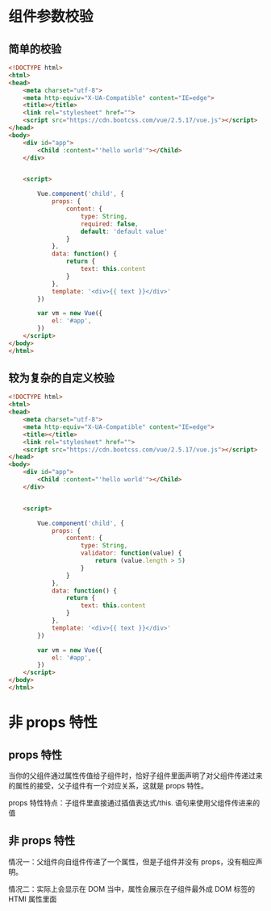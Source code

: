 # 组件参数校验



## 简单的校验

```html
<!DOCTYPE html>
<html>
<head>
    <meta charset="utf-8">
    <meta http-equiv="X-UA-Compatible" content="IE=edge">
    <title></title>
    <link rel="stylesheet" href="">
    <script src="https://cdn.bootcss.com/vue/2.5.17/vue.js"></script>
</head> 
<body>
    <div id="app">
        <Child :content="'hello world'"></Child>
    </div>


    <script>

        Vue.component('child', {
            props: {
                content: {
                    type: String,
                    required: false,
                    default: 'default value'
                }
            },
            data: function() {
                return {
                    text: this.content
                }
            },
            template: '<div>{{ text }}</div>'
        })

        var vm = new Vue({
            el: '#app',
        })
    </script>
</body>
</html>  
```



## 较为复杂的自定义校验

```html
<!DOCTYPE html>
<html>
<head>
    <meta charset="utf-8">
    <meta http-equiv="X-UA-Compatible" content="IE=edge">
    <title></title>
    <link rel="stylesheet" href="">
    <script src="https://cdn.bootcss.com/vue/2.5.17/vue.js"></script>
</head> 
<body>
    <div id="app">
        <Child :content="'hello world'"></Child>
    </div>


    <script>

        Vue.component('child', {
            props: {
                content: {
                    type: String,
                    validator: function(value) {
                        return (value.length > 5)
                    }
                }
            },
            data: function() {
                return {
                    text: this.content
                }
            },
            template: '<div>{{ text }}</div>'
        })

        var vm = new Vue({
            el: '#app',
        })
    </script>
</body>
</html>  
```





# 非 props 特性



## props 特性

当你的父组件通过属性传值给子组件时，恰好子组件里面声明了对父组件传递过来的属性的接受，父子组件有一个对应关系，这就是 props 特性。

props 特性特点：子组件里直接通过插值表达式/this. 语句来使用父组件传进来的值



## 非 props 特性

情况一：父组件向自组件传递了一个属性，但是子组件并没有 props，没有相应声明。

情况二：实际上会显示在 DOM 当中，属性会展示在子组件最外成 DOM 标签的 HTMl 属性里面